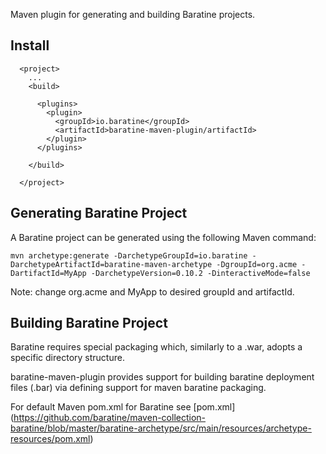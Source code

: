 Maven plugin for generating and building Baratine projects.

## Install 

```
  <project>
    ...
    <build>
      
      <plugins>
        <plugin>
          <groupId>io.baratine</groupId>
          <artifactId>baratine-maven-plugin/artifactId>
        </plugin>
      </plugins>
      
    </build>
    
  </project>
```

## Generating Baratine Project

A Baratine project can be generated using the following Maven command:

`mvn archetype:generate -DarchetypeGroupId=io.baratine -DarchetypeArtifactId=baratine-maven-archetype -DgroupId=org.acme -DartifactId=MyApp -DarchetypeVersion=0.10.2 -DinteractiveMode=false`

Note: change org.acme and MyApp to desired groupId and artifactId.

## Building Baratine Project

Baratine requires special packaging which, similarly to a .war, adopts a specific 
directory structure. 

baratine-maven-plugin provides support for building baratine deployment files (.bar) 
via defining support for maven baratine packaging.

For default Maven pom.xml for Baratine see [pom.xml] (https://github.com/baratine/maven-collection-baratine/blob/master/baratine-archetype/src/main/resources/archetype-resources/pom.xml)
 
